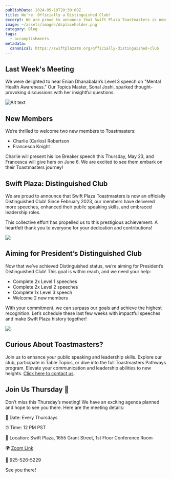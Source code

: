 ```yaml
---
publishDate: 2024-05-19T20:30:00Z
title: We're  Officially a Distinguished Club!
excerpt: We are proud to announce that Swift Plaza Toastmasters is now an officially Distinguished Club! 
image: ~/assets/images/dsplaceholder.png
category: Blog
tags:
  - accomplishments
metadata:
  canonical: https://swiftplazatm.org/officially-distinguished-club
---
```


## Last Week's Meeting

We were delighted to hear Enian Dhanabalan’s Level 3 speech on "Mental Health Awareness." Our Topics Master, Sonal Joshi, sparked thought-provoking discussions with her insightful questions.

![Alt text](https://mcusercontent.com/7b0f9a3fbcf9d695cb7f2fc02/images/4632220a-50a9-9fa3-e7cf-a3d1e879133d.jpg "Enian")

## New Members

We’re thrilled to welcome two new members to Toastmasters:
- Charlie (Carlos) Robertson
- Francesca Knight

Charlie will present his Ice Breaker speech this Thursday, May 23, and Francesca will give hers on June 6. We are excited to see them embark on their Toastmasters journey!

## Swift Plaza: Distinguished Club

We are proud to announce that Swift Plaza Toastmasters is now an officially Distinguished Club! Since February 2023, our members have delivered more speeches, enhanced their public speaking skills, and embraced leadership roles.

This collective effort has propelled us to this prestigious achievement. A heartfelt thank you to everyone for your dedication and contributions!

![](https://mcusercontent.com/7b0f9a3fbcf9d695cb7f2fc02/images/edb9f333-c3b3-cb98-eede-981e9cd3e4e0.png)

## Aiming for President’s Distinguished Club

Now that we’ve achieved Distinguished status, we’re aiming for President’s Distinguished Club! This goal is within reach, and we need your help:
- Complete 2x Level 1 speeches
- Complete 2x Level 2 speeches
- Complete 1x Level 3 speech
- Welcome 2 new members

With your commitment, we can surpass our goals and achieve the highest recognition. Let’s schedule these last few weeks with impactful speeches and make Swift Plaza history together!

![](https://mcusercontent.com/7b0f9a3fbcf9d695cb7f2fc02/images/c7a44e7e-8519-7e75-9247-179c22ee2944.png)

## Curious About Toastmasters?

Join us to enhance your public speaking and leadership skills. Explore our club, participate in Table Topics, or dive into the full Toastmasters Pathways program. Elevate your communication and leadership abilities to new heights. [Click here to contact us](https://swiftplazatm.us11.list-manage.com/track/click?u=7b0f9a3fbcf9d695cb7f2fc02&id=abf5dc02ad&e=62adfcc342).

## Join Us Thursday 📢

Don’t miss this Thursday’s meeting! We have an exciting agenda planned and hope to see you there. Here are the meeting details:

📅 Date: Every Thursdays

⏰ Time: 12 PM PST

📍 Location: Swift Plaza, 1655 Grant Street, 1st Floor Conference Room

🌍 [Zoom Link](https://swiftplazatm.us11.list-manage.com/track/click?u=7b0f9a3fbcf9d695cb7f2fc02&id=88062dced4&e=62adfcc342)

📲 925-526-5229


See you there!

